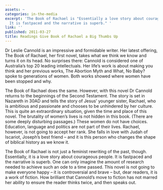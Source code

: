 ```yaml
---
assets: ~
categories: in-the-media
excerpt: 'The Book of Rachael is "Essentially a love story about courageous people.
  It is fastpaced and the narrative is superb." '
link: ''
published: 2011-03-27
title: Readings Give Book of Rachael a Big Thumbs Up
---
```

Dr Leslie Cannold is an impressive and formidable writer. Her latest offering, The Book of Rachael, her first novel, takes what we think we know and turns it on its head. No surprises there: Cannold is considered one of Australia’s top 20 leading intellectuals. Her life’s work is about making you think and her previous works, The Abortion Myth and What, No Baby? spoke to generations of women. Both works showed where women have been stopped and why.

The Book of Rachael does the same. However, with this novel Dr Cannold returns to the beginnings of the Second Testament. The story is set in Nazareth in 30AD and tells the story of Jesus’ younger sister, Rachael, who is ambitious and passionate and chooses to be unhindered by her culture. This is quite an extraordinary situation, given the time and place of this novel. The brutality of women’s lives is not hidden in this book. (There are some deeply disturbing passages.) These women do not have choices. Education, language and politics are not part of their lives. Rachael, however, is not going to accept her rank. She falls in love with Judah of Iscariot, Joseph’s best friend – and it is this person who changes the shape of biblical history as we know it.

The Book of Rachael is not just a feminist rewriting of the past, though. Essentially, it is a love story about courageous people. It is fastpaced and the narrative is superb. One can only imagine the amount of research needed to achieve such an ode to a time passed. This novel is not going to make everyone happy – it is controversial and brave – but, dear readers, it is a work of fiction. How brilliant that Cannold’s move to fiction has not marred her ability to ensure the reader thinks twice, and then speaks out.